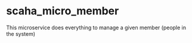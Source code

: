 # scaha_micro_member
This microservice does everything to manage a given member (people in the system) 
